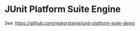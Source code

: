 JUnit Platform Suite Engine
===========================

See: https://github.com/mpkorstanje/junit-platform-suite-demo
